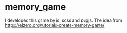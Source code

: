 # memory_game
I developed this game by js, scss and pugjs.
The idea from https://elzero.org/tutorials-create-memory-game/
